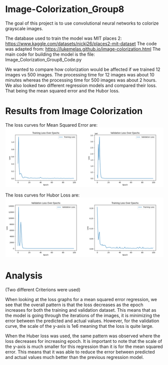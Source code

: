# Image-Colorization_Group8
The goal of this project is to use convolutional neural networks to colorize grayscale images. 

The database used to train the model was MIT places 2: https://www.kaggle.com/datasets/nickj26/places2-mit-dataset 
The code was adapted from: https://lukemelas.github.io/image-colorization.html 
The main code for building the model is the file: Image_Colorization_Group8_Code.py

We wanted to compare how colorization would be affected if we trained 12 images vs 500 images. The processing time for 12 images was about 10 minutes whereas the processing time for 500 images was about 2 hours. We also looked two different regression models and compared their loss. That being the mean squared error and the Hubor loss. 

# Results from Image Colorization 
The loss curves for Mean Squared Error are:
![MSE_Results.png](MSE_Results.png)

The loss curves for Hubor Loss are:
![Huber_Results.png](Huber_Results.png)

# Analysis 
(Two different Criterions were used)

When looking at the loss graphs for a mean squared error regression, we see that the overall pattern is that the loss decreases as the epoch increases for both the training and validation dataset. This means that as the model is going through the iterations of the images, it is minimizing the error between the predicted and actual values. However, for the validation curve, the scale of the y-axis is 1e6 meaning that the loss is quite large. 

When the Huber loss was used, the same pattern was observed where the loss decreases for increasing epoch. It is important to note that the scale of the y-axis is much smaller for this regression than it is for the mean squared error. This means that it was able to reduce the error between predicted and actual values much better than the previous regression model.
